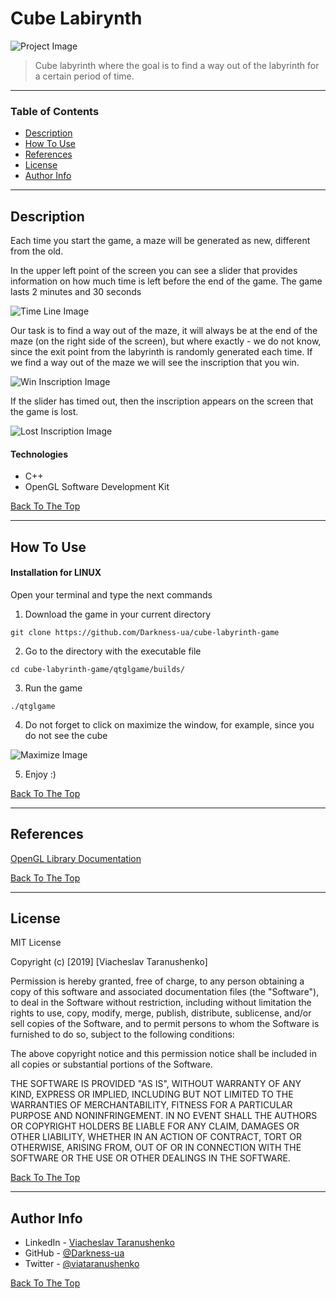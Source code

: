# Cube Labirynth

![Project Image](https://i.imgur.com/ReINR0M.png?1)

> Cube labyrinth where the goal is to find a way out of the labyrinth for a certain period of time.

---

### Table of Contents

- [Description](#description)
- [How To Use](#how-to-use)
- [References](#references)
- [License](#license)
- [Author Info](#author-info)

---

## Description

Each time you start the game, a maze will be generated as new, different from the old.

In the upper left point of the screen you can see a slider that provides information on how much time is left before the end of the game. The game lasts 2 minutes and 30 seconds

![Time Line Image](https://i.imgur.com/9dz9nEM.jpg?1)

Our task is to find a way out of the maze, it will always be at the end of the maze (on the right side of the screen), but where exactly - we do not know, since the exit point from the labyrinth is randomly generated each time. If we find a way out of the maze we will see the inscription that you win.

![Win Inscription Image](https://i.imgur.com/pdxWfgd.png?1)

If the slider has timed out, then the inscription appears on the screen that the game is lost.

![Lost Inscription Image](https://i.imgur.com/Vw6Hh2J.png?1)

#### Technologies

- C++
- OpenGL Software Development Kit

[Back To The Top](#cube-labirynth)

---

## How To Use

#### Installation for LINUX
Open your terminal and type the next commands

1. Download the game in your current directory
```
git clone https://github.com/Darkness-ua/cube-labyrinth-game
```
2. Go to the directory with the executable file
```
cd cube-labyrinth-game/qtglgame/builds/
```
3. Run the game
```
./qtglgame
```

4. Do not forget to click on maximize the window, for example, since you do not see the cube

![Maximize Image](https://i.imgur.com/nmK9f37.png?1)

5. Enjoy :)

[Back To The Top](#cube-labirynth)

---

## References
[OpenGL Library Documentation](https://www.opengl.org/sdk/libs/)

[Back To The Top](#cube-labirynth)

---

## License

MIT License

Copyright (c) [2019] [Viacheslav Taranushenko]

Permission is hereby granted, free of charge, to any person obtaining a copy
of this software and associated documentation files (the "Software"), to deal
in the Software without restriction, including without limitation the rights
to use, copy, modify, merge, publish, distribute, sublicense, and/or sell
copies of the Software, and to permit persons to whom the Software is
furnished to do so, subject to the following conditions:

The above copyright notice and this permission notice shall be included in all
copies or substantial portions of the Software.

THE SOFTWARE IS PROVIDED "AS IS", WITHOUT WARRANTY OF ANY KIND, EXPRESS OR
IMPLIED, INCLUDING BUT NOT LIMITED TO THE WARRANTIES OF MERCHANTABILITY,
FITNESS FOR A PARTICULAR PURPOSE AND NONINFRINGEMENT. IN NO EVENT SHALL THE
AUTHORS OR COPYRIGHT HOLDERS BE LIABLE FOR ANY CLAIM, DAMAGES OR OTHER
LIABILITY, WHETHER IN AN ACTION OF CONTRACT, TORT OR OTHERWISE, ARISING FROM,
OUT OF OR IN CONNECTION WITH THE SOFTWARE OR THE USE OR OTHER DEALINGS IN THE
SOFTWARE.

[Back To The Top](#cube-labirynth)

---

## Author Info

- LinkedIn - [Viacheslav Taranushenko](https://www.linkedin.com/in/viacheslav-taranushenko-727466187/)
- GitHub - [@Darkness-ua](https://github.com/Darkness-ua)
- Twitter - [@viataranushenko](https://twitter.com/viataranushenko)

[Back To The Top](#cube-labirynth)

